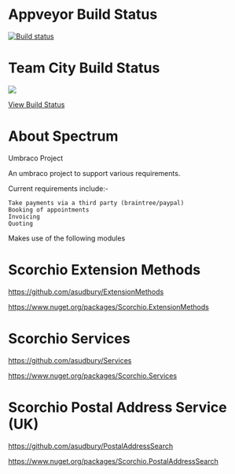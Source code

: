# Appveyor Build Status
[![Build status](https://ci.appveyor.com/api/projects/status/ilna9ubax355iwjy?svg=true)](https://ci.appveyor.com/project/asudbury/spectrum)

# Team City Build Status

<a href="http://vm-scorchio.westeurope.cloudapp.azure.com:888/viewType.html?buildTypeId=Spectrum_Build&guest=1">
	<img src="http://vm-scorchio.westeurope.cloudapp.azure.com:888/app/rest/builds/buildType:(id:Spectrum_Build)/statusIcon"/>
</a>

[View Build Status](http://vm-scorchio.westeurope.cloudapp.azure.com:888/viewType.html?buildTypeId=Spectrum_Build&guest=1)


# About Spectrum
Umbraco Project

An umbraco project to support various requirements.

Current requirements include:-

	Take payments via a third party (braintree/paypal)
	Booking of appointments
	Invoicing
	Quoting
	

Makes use of the following modules

# Scorchio Extension Methods

https://github.com/asudbury/ExtensionMethods

https://www.nuget.org/packages/Scorchio.ExtensionMethods

# Scorchio Services

https://github.com/asudbury/Services

https://www.nuget.org/packages/Scorchio.Services

# Scorchio Postal Address Service (UK)

https://github.com/asudbury/PostalAddressSearch

https://www.nuget.org/packages/Scorchio.PostalAddressSearch




